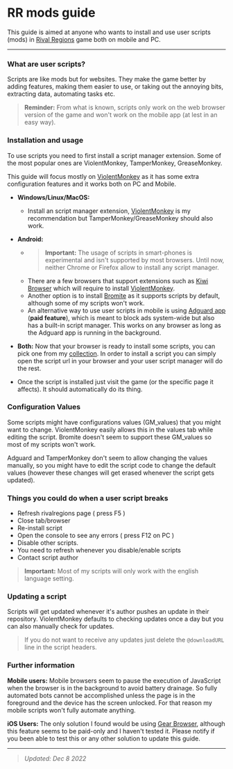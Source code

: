 
# RR mods guide

This guide is aimed at anyone who wants to install and use user scripts (mods) in [Rival Regions][rr] game both on mobile and PC.

* * *
### What are user scripts?

Scripts are like mods but for websites. They make the game better by adding features, making them easier to use, or taking out the annoying bits, extracting data, automating tasks etc.

> **Reminder:** From what is known, scripts only work on the web browser version of the game and won't work on the mobile app (at lest in an easy way).

### Installation and usage

To use scripts you need to first install a script manager extension. Some of the most popular ones are ViolentMonkey, TamperMonkey, GreaseMonkey.

This guide will focus mostly on [ViolentMonkey][vm] as it has some extra configuration features and it works both on PC and Mobile.

- **Windows/Linux/MacOS:**
    - Install an script manager extension, [ViolentMonkey][vm] is my recommendation but TamperMonkey/GreaseMonkey should also work.

- **Android:**
    - > **Important:** The usage of scripts in smart-phones is experimental and isn't supported by most browsers. Until now, neither Chrome or Firefox allow to install any script manager.
    - There are a few browsers that support extensions such as [Kiwi Browser][kiwi] which will require to install [ViolentMonkey][vm].
    - Another option is to install [Bromite](https://www.bromite.org/) as it supports scripts by default, although some of my scripts won't work.
    - An alternative way to use user scripts in mobile is using [Adguard app][adguard] (**paid feature**), which is meant to block ads system-wide but also has a built-in script manager. This works on any browser as long as the Adguard app is running in the background.


- **Both:** Now that your browser is ready to install some scripts, you can pick one from my [collection][scripts]. In order to install a script you can simply open the script url in your browser and your user script manager will do the rest.

- Once the script is installed just visit the game (or the specific page it affects). It should automatically do its thing.

### Configuration Values
Some scripts might have configurations values (GM_values) that you might want to change. ViolentMonkey easily allows this in the values tab while editing the script. Bromite doesn't seem to support these GM_values so most of my scripts won't work.

Adguard and TamperMonkey don't seem to allow changing the values manually, so you might have to edit the script code to change the default values (however these changes will get erased whenever the script gets updated).

### Things you could do when a user script breaks

- Refresh rivalregions page ( press F5 )
- Close tab/browser
- Re-install script
- Open the console to see any errors ( press F12 on PC )
- Disable other scripts.
- You need to refresh whenever you disable/enable scripts
- Contact script author

> **Important:** Most of my scripts will only work with the english language setting.

### Updating a script

Scripts will get updated whenever it's author pushes an update in their repository. ViolentMonkey defaults to checking updates once a day but you can also manually check for updates.
> If you do not want to receive any updates just delete the `@downloadURL` line in the script headers.

### Further information

**Mobile users:** Mobile browsers seem to pause the execution of JavaScript when the browser is in the background to avoid battery drainage. So fully automated bots cannot be accomplished unless the page is in the foreground and the device has the screen unlocked. For that reason my mobile scripts won't fully automate anything.

**iOS Users:** The only solution I found would be using [Gear Browser][gear], although this feature seems to be paid-only and I haven't tested it. Please notify if you been able to test this or any other solution to update this guide.


[rr]: https://rivalregions.com

[kiwi]: https://play.google.com/store/apps/details?id=com.kiwibrowser.browser

[vm]: https://chrome.google.com/webstore/detail/violentmonkey/jinjaccalgkegednnccohejagnlnfdag

[values]: https://raw.githubusercontent.com/pbl0/refill_gold_rr/master/values.jpg

[adguard]: https://adguard.com/es/adguard-android/overview.html

[scripts]: https://rr-tools.eu/mods

[gear]: https://apps.apple.com/us/app/gear-browser/id1458962238

[stylus]: https://github.com/openstyles/stylus#releases

* * *
> _Updated: Dec 8 2022_